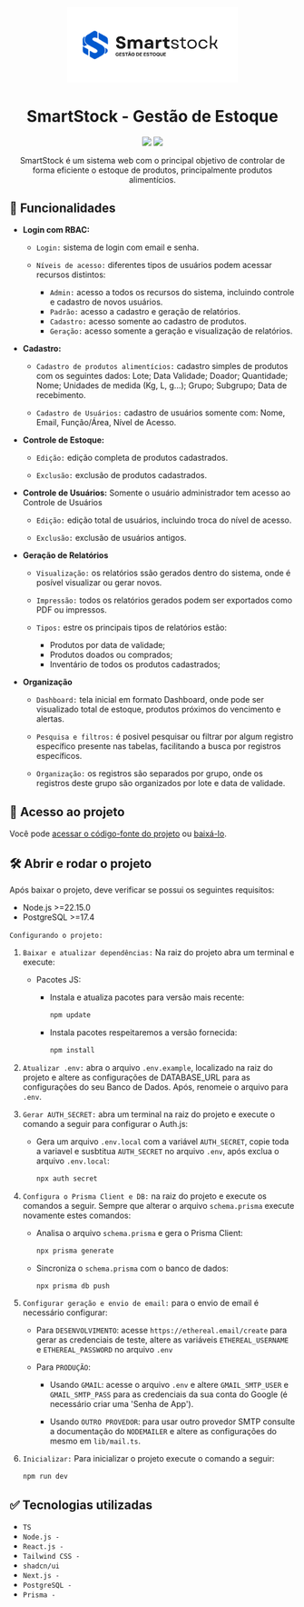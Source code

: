 <p align="center">
    <img width="300" src="./public/assets/images/logos/smartstock-logo-4.png" alt="Logo BookWise"/>
</p>

<h1 align="center">
    SmartStock - Gestão de Estoque
</h1>

<p align="center">
    <!-- <img src="https://img.shields.io/badge/Status-Conclu%C3%ADdo-brightgreen?style=for-the-badge"/> -->
    <img src="https://img.shields.io/badge/Status-Em%20Desenvolvimento-orange?style=for-the-badge"/>
    <img src="https://img.shields.io/github/license/GabrielSchiavo/smartstock?color=blue&style=for-the-badge"/>
</p>

<p align="center">
    SmartStock é um sistema web com o principal objetivo de controlar de forma eficiente o estoque de produtos, principalmente produtos alimentícios.
</p>

## :hammer: Funcionalidades
- **Login com RBAC:**
  - `Login:` sistema de login com email e senha. 
  
  - `Níveis de acesso:` diferentes tipos de usuários podem acessar recursos distintos:
    - `Admin:` acesso a todos os recursos do sistema, incluindo controle e cadastro de novos usuários.
    - `Padrão:` acesso a cadastro e geração de relatórios.
    - `Cadastro:` acesso somente ao cadastro de produtos.
    - `Geração:` acesso somente a geração e visualização de relatórios.

- **Cadastro:**
  - `Cadastro de produtos alimentícios:` cadastro simples de produtos com os seguintes dados: Lote; Data Validade; Doador; Quantidade; Nome; Unidades de medida (Kg, L, g...); Grupo; Subgrupo; Data de recebimento.
  
  - `Cadastro de Usuários:` cadastro de usuários somente com: Nome, Email, Função/Área, Nível de Acesso.
  
- **Controle de Estoque:**
  - `Edição:` edição completa de produtos cadastrados.
  
  - `Exclusão:` exclusão de produtos cadastrados.

- **Controle de Usuários:**
    Somente o usuário administrador tem acesso ao Controle de Usuários

  - `Edição:` edição total de usuários, incluindo troca do nível de acesso.
  
  - `Exclusão:` exclusão de usuários antigos.
  
- **Geração de Relatórios**
  - `Visualização:` os relatórios ssão gerados dentro do sistema, onde é posível visualizar ou gerar novos.
  
  - `Impressão:` todos os relatórios gerados podem ser exportados como PDF ou impressos.
  
  - `Tipos:` estre os principais tipos de relatórios estão:
    - Produtos por data de validade;
    - Produtos doados ou comprados;
    - Inventário de todos os produtos cadastrados;

<!-- - **Alertas**
  - `Notificações e pop-ups:` alertas de produtos prestes a vencer e produtos com estoque baixo. -->

- **Organização**
   - `Dashboard:` tela inicial em formato Dashboard, onde pode ser visualizado total de estoque, produtos próximos do vencimento e alertas.

   - `Pesquisa e filtros:` é posivel pesquisar ou filtrar por algum registro específico presente nas tabelas, facilitando a busca por registros específicos.
  
   - `Organização:` os registros são separados por grupo, onde os registros deste grupo são organizados por lote e data de validade.
  

<!-- ## :film_strip: Galeria
<p align="center">
  <img width="1000" src="./resources/assets/images/screenshots/" alt="Screenshot Dashboard"/>
  <img width="1000" src="./resources/assets/images/screenshots/" alt="Screenshot Cadastro de Livros"/>
  <img width="1000" src="./resources/assets/images/screenshots/" alt="Screenshot Acervo"/>
  <img width="250" src="./resources/assets/images/screenshots/" alt="Screenshot Dashboard Mobile"/>
</p> -->

## :file_folder: Acesso ao projeto
Você pode [acessar o código-fonte do projeto](https://github.com/GabrielSchiavo/smartstock) ou [baixá-lo](https://github.com/GabrielSchiavo/smartstock/archive/refs/heads/main.zip).

## 	:hammer_and_wrench: Abrir e rodar o projeto
Após baixar o projeto, deve verificar se possui os seguintes requisitos:

* Node.js >=22.15.0
* PostgreSQL >=17.4

`Configurando o projeto:`

1. `Baixar e atualizar dependências:` Na raiz do projeto abra um terminal e execute:
   
    - Pacotes JS:
      - Instala e atualiza pacotes para versão mais recente:
  
          ```bash
          npm update
          ```

      - Instala pacotes respeitaremos a versão fornecida:
  
          ```bash
          npm install
          ```

2. `Atualizar .env:` abra o arquivo `.env.example`, localizado na raiz do projeto e altere as configurações de DATABASE_URL para as configurações do seu Banco de Dados. Após, renomeie o arquivo para `.env`.

3. `Gerar AUTH_SECRET:` abra um terminal na raiz do projeto e execute o comando a seguir para configurar o Auth.js:
   
   - Gera um arquivo `.env.local` com a variável `AUTH_SECRET`, copie toda a variavel e susbtitua `AUTH_SECRET` no arquivo `.env`, após exclua o arquivo `.env.local`:
  
        ```bash
        npx auth secret
        ```

4. `Configura o Prisma Client e DB:` na raiz do projeto e execute os comandos a seguir. Sempre que alterar o arquivo `schema.prisma` execute novamente estes comandos:

   - Analisa o arquivo `schema.prisma` e gera o Prisma Client:
  
        ```bash
        npx prisma generate
        ```

   - Sincroniza o `schema.prisma` com o banco de dados:
  
        ```bash
        npx prisma db push
        ```

5. `Configurar geração e envio de email:` para o envio de email é necessário configurar:
   
   - Para `DESENVOLVIMENTO`: acesse `https://ethereal.email/create` para gerar as credenciais de teste, altere as variáveis `ETHEREAL_USERNAME` e `ETHEREAL_PASSWORD` no arquivo `.env`
  
   - Para `PRODUÇÃO`: 
  
     - Usando `GMAIL`: acesse o arquivo `.env` e altere `GMAIL_SMTP_USER` e `GMAIL_SMTP_PASS` para as credenciais da sua conta do Google (é necessário criar uma 'Senha de App').
  
     - Usando `OUTRO PROVEDOR`: para usar outro provedor SMTP consulte a documentação do `NODEMAILER` e altere as configurações do mesmo em `lib/mail.ts`.

6. `Inicializar:` Para inicializar o projeto execute o comando a seguir:
    ```bash
    npm run dev
    ```

## :white_check_mark: Tecnologias utilizadas
* `TS`
* `Node.js - `
* `React.js - `
* `Tailwind CSS - `
* `shadcn/ui`
* `Next.js - `
* `PostgreSQL - `
* `Prisma -`
